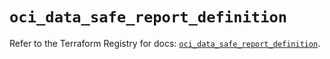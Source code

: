 # `oci_data_safe_report_definition`

Refer to the Terraform Registry for docs: [`oci_data_safe_report_definition`](https://registry.terraform.io/providers/hashicorp/oci/7.19.0/docs/resources/data_safe_report_definition).
